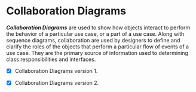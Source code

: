 # Collaboration Diagrams 
**_Collaboration Diagrams_** are used to show how objects interact to perform the behavior of a particular use case, or a part of a use case. Along with sequence diagrams, collaboration are used by designers to define and clarify the roles of the objects that perform a particular flow of events of a use case.  They are the primary source of information used to determining class responsibilities and interfaces.


- [x] Collaboration Diagrams version 1.
- [x] Collaboration Diagrams version 2.


